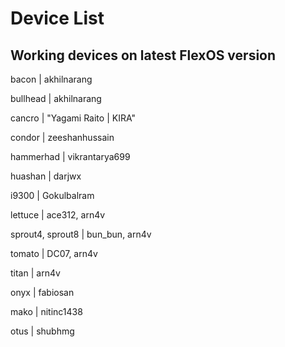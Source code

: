 # Device List #

## Working devices on latest FlexOS version ##

bacon | akhilnarang

bullhead | akhilnarang

cancro | "Yagami Raito | KIRA"

condor | zeeshanhussain

hammerhad | vikrantarya699

huashan | darjwx

i9300 | Gokulbalram

lettuce | ace312, arn4v

sprout4, sprout8 | bun_bun, arn4v

tomato | DC07, arn4v

titan | arn4v

onyx | fabiosan

mako | nitinc1438

otus | shubhmg
